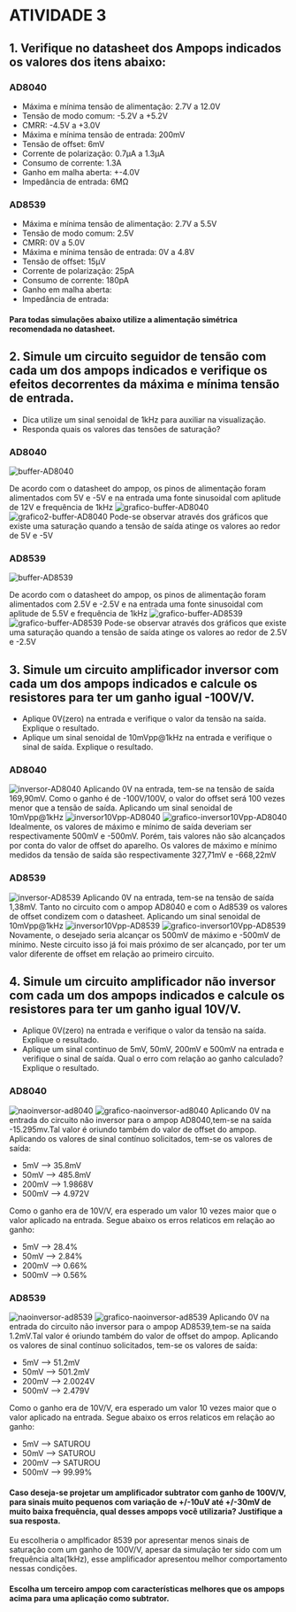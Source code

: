# ATIVIDADE 3
## 1. Verifique no datasheet dos Ampops indicados os valores dos itens abaixo:
### AD8040
- Máxima e mínima tensão de alimentação: 2.7V a 12.0V
- Tensão de modo comum: -5.2V a +5.2V
- CMRR: -4.5V a +3.0V
- Máxima e mínima tensão de entrada: 200mV
- Tensão de offset: 6mV
- Corrente de polarização: 0.7µA a 1.3µA
- Consumo de corrente: 1.3A
- Ganho em malha aberta: +-4.0V
- Impedância de entrada: 6MΩ
### AD8539
- Máxima e mínima tensão de alimentação: 2.7V a 5.5V
- Tensão de modo comum: 2.5V
- CMRR: 0V a 5.0V
- Máxima e mínima tensão de entrada: 0V a 4.8V
- Tensão de offset: 15µV
- Corrente de polarização: 25pA
- Consumo de corrente: 180pA
- Ganho em malha aberta:
- Impedância de entrada:
#### Para todas simulações abaixo utilize a alimentação simétrica recomendada no datasheet.
## 2. Simule um circuito seguidor de tensão com cada um dos ampops indicados e verifique os efeitos decorrentes da máxima e mínima tensão de entrada.
- Dica utilize um sinal senoidal de 1kHz para auxiliar na visualização.
- Responda quais os valores das tensões de saturação?
### AD8040
![buffer-AD8040](https://github.com/alvesotavio21/ELN22104_2020_2/blob/prof-lohmann-Alunos_01/Ot%C3%A1vio%20Alves/Fotos%20atividade%203/quest%C3%A3o%202%20parte%201.jpeg)

De acordo com o datasheet do ampop, os pinos de alimentação foram alimentados com 5V e -5V e na entrada uma fonte sinusoidal com aplitude de 12V e frequência de 1kHz
![grafico-buffer-AD8040](https://github.com/alvesotavio21/ELN22104_2020_2/blob/prof-lohmann-Alunos_01/Ot%C3%A1vio%20Alves/Fotos%20atividade%203/quest%C3%A3o%202%20parte%202.jpeg)
![grafico2-buffer-AD8040](https://github.com/alvesotavio21/ELN22104_2020_2/blob/prof-lohmann-Alunos_01/Ot%C3%A1vio%20Alves/Fotos%20atividade%203/quest%C3%A3o%202%20parte%203.jpeg)
Pode-se observar através dos gráficos que existe uma saturação quando a tensão de saída atinge os valores ao redor de 5V e -5V
### AD8539
![buffer-AD8539](https://github.com/alvesotavio21/ELN22104_2020_2/blob/prof-lohmann-Alunos_01/Ot%C3%A1vio%20Alves/Fotos%20atividade%203/quest%C3%A3o%202%20parte%204.jpeg)

De acordo com o datasheet do ampop, os pinos de alimentação foram alimentados com 2.5V e -2.5V e na entrada uma fonte sinusoidal com aplitude de 5.5V e frequência de 1kHz
![grafico-buffer-AD8539](https://github.com/alvesotavio21/ELN22104_2020_2/blob/prof-lohmann-Alunos_01/Ot%C3%A1vio%20Alves/Fotos%20atividade%203/quets%C3%A3o%202%20parte%205.jpeg)
![grafico-buffer-AD8539](https://github.com/alvesotavio21/ELN22104_2020_2/blob/prof-lohmann-Alunos_01/Ot%C3%A1vio%20Alves/Fotos%20atividade%203/quest%C3%A3o%202%20parte%206.jpeg)
Pode-se observar através dos gráficos que existe uma saturação quando a tensão de saída atinge os valores ao redor de 2.5V e -2.5V
## 3. Simule um circuito amplificador inversor com cada um dos ampops indicados e calcule os resistores para ter um ganho igual -100V/V.
- Aplique 0V(zero) na entrada e verifique o valor da tensão na saída. Explique o resultado.
- Aplique um sinal senoidal de 10mVpp@1kHz na entrada e verifique o sinal de saída. Explique o resultado.
### AD8040
![inversor-AD8040](https://github.com/alvesotavio21/ELN22104_2020_2/blob/prof-lohmann-Alunos_01/Ot%C3%A1vio%20Alves/Fotos%20atividade%203/ad8040%20inversor.jpeg)
Aplicando 0V na entrada, tem-se na tensão de saída 169,90mV. Como o ganho é de -100V/100V, o valor do offset será 100 vezes menor que a tensão de saída.
Aplicando um sinal senoidal de 10mVpp@1kHz
![inversor10Vpp-AD8040](https://github.com/alvesotavio21/ELN22104_2020_2/blob/prof-lohmann-Alunos_01/Ot%C3%A1vio%20Alves/Fotos%20atividade%203/circuito%20ad8040%2010vpp.jpeg)
![grafico-inversor10Vpp-AD8040](https://github.com/alvesotavio21/ELN22104_2020_2/blob/prof-lohmann-Alunos_01/Ot%C3%A1vio%20Alves/Fotos%20atividade%203/gr%C3%A1fico%20ad8040%2010vpp.jpeg)
Idealmente, os valores de máximo e mínimo de saída deveriam ser respectivamente 500mV e -500mV. Porém, tais valores não são alcançados por conta do valor de offset do aparelho. Os valores de máximo e mínimo medidos da tensão de saída são respectivamente 327,71mV e -668,22mV
### AD8539
![inversor-AD8539](https://github.com/alvesotavio21/ELN22104_2020_2/blob/prof-lohmann-Alunos_01/Ot%C3%A1vio%20Alves/Fotos%20atividade%203/8539%20inversor.jpeg)
Aplicando 0V na entrada, tem-se na tensão de saída 1,38mV. Tanto no circuito com o ampop AD8040 e com o Ad8539 os valores de offset condizem com o datasheet.
Aplicando um sinal senoidal de 10mVpp@1kHz
![inversor10Vpp-AD8539](https://github.com/alvesotavio21/ELN22104_2020_2/blob/prof-lohmann-Alunos_01/Ot%C3%A1vio%20Alves/Fotos%20atividade%203/circuito%20ad8539%2010vpp.jpeg)
![grafico-inversor10Vpp-AD8539](https://github.com/alvesotavio21/ELN22104_2020_2/blob/prof-lohmann-Alunos_01/Ot%C3%A1vio%20Alves/Fotos%20atividade%203/gr%C3%A1fico%20ad8539%2010vpp.jpeg)
Novamente, o desejado seria alcançar os 500mV de máximo e -500mV de mínimo. Neste circuito isso já foi mais próximo de ser alcançado, por ter um valor diferente de offset em relação ao primeiro circuito.
## 4. Simule um circuito amplificador não inversor com cada um dos ampops indicados e calcule os resistores para ter um ganho igual 10V/V.
- Aplique 0V(zero) na entrada e verifique o valor da tensão na saída. Explique o resultado.
- Aplique um sinal continuo de 5mV, 50mV, 200mV e 500mV na entrada e verifique o sinal de saída. Qual o erro com relação ao ganho calculado? Explique o resultado.
### AD8040
![naoinversor-ad8040](https://github.com/alvesotavio21/ELN22104_2020_2/blob/prof-lohmann-Alunos_01/Ot%C3%A1vio%20Alves/Fotos%20atividade%203/ad8040%20exerc%204.jpeg)
![grafico-naoinversor-ad8040](https://github.com/alvesotavio21/ELN22104_2020_2/blob/prof-lohmann-Alunos_01/Ot%C3%A1vio%20Alves/Fotos%20atividade%203/grafico%20ad8040%20exerc%204.jpeg)
Aplicando 0V na entrada do circuito não inversor para o ampop AD8040,tem-se na saída -15.295mv.Tal valor é oriundo também do valor de offset do ampop.
Aplicando os valores de sinal contínuo solicitados, tem-se os valores de saída:
- 5mV --> 35.8mV
- 50mV --> 485.8mV
- 200mV --> 1.9868V
- 500mV --> 4.972V

Como o ganho era de 10V/V, era esperado um valor 10 vezes maior que o valor aplicado na entrada. Segue abaixo os erros relaticos em relação ao ganho:

- 5mV --> 28.4%
- 50mV --> 2.84%
- 200mV --> 0.66%
- 500mV --> 0.56%
### AD8539
![naoinversor-ad8539](https://github.com/alvesotavio21/ELN22104_2020_2/blob/prof-lohmann-Alunos_01/Ot%C3%A1vio%20Alves/Fotos%20atividade%203/ad8539%20exerc%204.jpeg)
![grafico-naoinversor-ad8539](https://github.com/alvesotavio21/ELN22104_2020_2/blob/prof-lohmann-Alunos_01/Ot%C3%A1vio%20Alves/Fotos%20atividade%203/grafico%208539%20exerc%204.jpeg)
Aplicando 0V na entrada do circuito não inversor para o ampop AD8539,tem-se na saída 1.2mV.Tal valor é oriundo também do valor de offset do ampop.
Aplicando os valores de sinal contínuo solicitados, tem-se os valores de saída:
- 5mV --> 51.2mV
- 50mV --> 501.2mV
- 200mV --> 2.0024V
- 500mV --> 2.479V

Como o ganho era de 10V/V, era esperado um valor 10 vezes maior que o valor aplicado na entrada. Segue abaixo os erros relaticos em relação ao ganho:

- 5mV --> SATUROU
- 50mV --> SATUROU
- 200mV --> SATUROU
- 500mV --> 99.99%
#### Caso deseja-se projetar um amplificador subtrator com ganho de 100V/V, para sinais muito pequenos com variação de +/-10uV até +/-30mV de muito baixa frequência, qual desses ampops você utilizaria? Justifique a sua resposta. 
Eu escolheria o amplficador 8539 por apresentar menos sinais de saturação com um ganho de 100V/V, apesar da simulação ter sido com um frequência alta(1kHz), esse amplificador apresentou melhor comportamento nessas condições.
#### Escolha um terceiro ampop com características melhores que os ampops acima para uma aplicação como subtrator.
